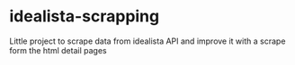 idealista-scrapping
===================

Little project to scrape data from idealista API and improve it with a scrape form the html detail pages
